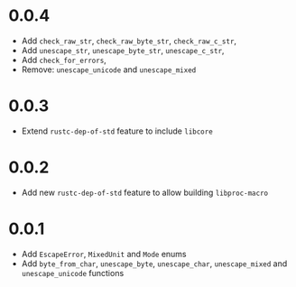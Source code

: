 # 0.0.4

- Add `check_raw_str`, `check_raw_byte_str`, `check_raw_c_str`,
- Add `unescape_str`, `unescape_byte_str`, `unescape_c_str`,
- Add `check_for_errors`,
- Remove: `unescape_unicode` and `unescape_mixed`

# 0.0.3

- Extend `rustc-dep-of-std` feature to include `libcore`

# 0.0.2

- Add new `rustc-dep-of-std` feature to allow building `libproc-macro`

# 0.0.1

- Add `EscapeError`, `MixedUnit` and `Mode` enums
- Add `byte_from_char`, `unescape_byte`, `unescape_char`, `unescape_mixed` and `unescape_unicode` functions
